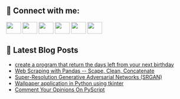 ## 🔎 Connect with me:
[<img height="32" width="40" src="https://cdn.jsdelivr.net/npm/simple-icons@v5/icons/telegram.svg" />](https://t.me/bullbesh)
[<img height="32" width="40" src="https://cdn.jsdelivr.net/npm/simple-icons@v5/icons/vk.svg" />](https://vk.com/bullbesh)
[<img height="32" width="40" src="https://cdn.jsdelivr.net/npm/simple-icons@v5/icons/twitter.svg" />](https://twitter.com/bullbesh1)
[<img height="32" width="40" src="https://cdn.jsdelivr.net/npm/simple-icons@v5/icons/instagram.svg" />](https://www.instagram.com/bullbesh)
[<img height="32" width="40" src="https://cdn.jsdelivr.net/npm/simple-icons@v5/icons/reddit.svg" />](https://www.reddit.com/user/bullbesh)
[<img height="32" width="40" src="https://cdn.jsdelivr.net/npm/simple-icons@v5/icons/youtube.svg" />](https://www.youtube.com/channel/UCtfjRs6uzgq5mfm8S06WTcg)

## 📕 Latest Blog Posts
<!-- BLOG-POST-LIST:START -->
- [create a program that return the days left from your next birthday](https://www.reddit.com/r/Python/comments/v7kun2/create_a_program_that_return_the_days_left_from/)
- [Web Scraping with Pandas -- Scape, Clean, Concatenate](https://www.reddit.com/r/Python/comments/v7k3wb/web_scraping_with_pandas_scape_clean_concatenate/)
- [Super-Resolution Generative Adversarial Networks &lpar;SRGAN&rpar;](https://www.reddit.com/r/Python/comments/v7j8pt/superresolution_generative_adversarial_networks/)
- [Wallpaper application in Python using tkinter](https://www.reddit.com/r/Python/comments/v7ism7/wallpaper_application_in_python_using_tkinter/)
- [Comment Your Opinions On PyScript](https://www.reddit.com/r/Python/comments/v7h3ej/comment_your_opinions_on_pyscript/)
<!-- BLOG-POST-LIST:END -->
